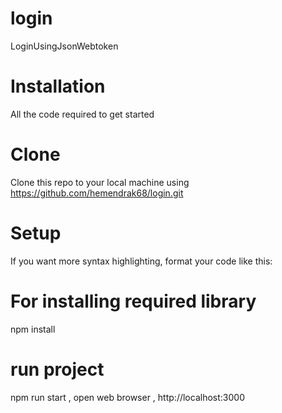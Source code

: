 # login
LoginUsingJsonWebtoken
# Installation
All the code required to get started

# Clone
Clone this repo to your local machine using https://github.com/hemendrak68/login.git
# Setup
If you want more syntax highlighting, format your code like this:

# For installing required library 

npm install

# run project

npm run start ,  open web browser , http://localhost:3000

